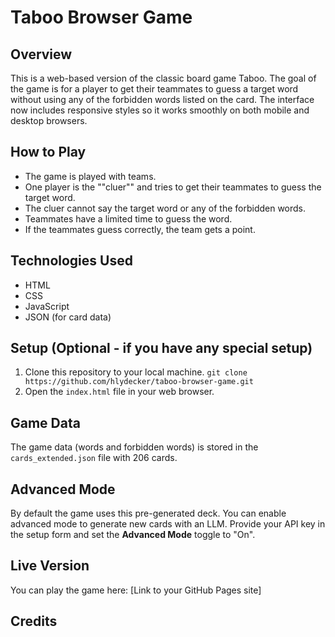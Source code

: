 # Taboo Browser Game

## Overview

This is a web-based version of the classic board game Taboo.  The goal of the game is for a player to get their teammates to guess a target word without using any of the forbidden words listed on the card.  The interface now includes responsive styles so it works smoothly on both mobile and desktop browsers.

## How to Play

* The game is played with teams.
* One player is the ""cluer"" and tries to get their teammates to guess the target word.
* The cluer cannot say the target word or any of the forbidden words.
* Teammates have a limited time to guess the word.
* If the teammates guess correctly, the team gets a point.

## Technologies Used

* HTML
* CSS
* JavaScript
* JSON (for card data)

## Setup (Optional - if you have any special setup)

1.  Clone this repository to your local machine.
    `git clone https://github.com/hlydecker/taboo-browser-game.git`
2.  Open the `index.html` file in your web browser.

## Game Data

The game data (words and forbidden words) is stored in the `cards_extended.json` file with 206 cards.

## Advanced Mode

By default the game uses this pre-generated deck. You can enable advanced mode to generate new cards with an LLM. Provide your API key in the setup form and set the **Advanced Mode** toggle to "On".

## Live Version

You can play the game here: [Link to your GitHub Pages site]

## Credits


